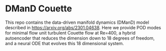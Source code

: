 # DManD Couette

This repo contains the data-driven manifold dynamics (DManD) model described in https://arxiv.org/abs/2301.04638. Here we provide POD modes for minimal flow unit turbulent Couette flow at Re=400, a hybrid autoencoder that reduces the dimension down to 18 degrees of freedom, and a neural ODE that evolves this 18 dimensional system.
